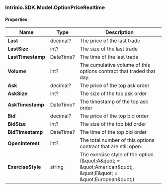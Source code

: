 [//]: # (CLASS:Intrinio.SDK.Model.OptionPriceRealtime)

[//]: # (KIND:object)

### Intrinio.SDK.Model.OptionPriceRealtime
#### Properties

[//]: # (START_DEFINITION)

Name | Type | Description
------------ | ------------- | -------------
**Last** | decimal? | The price of the last trade &nbsp;
**LastSize** | int? | The size of the last trade &nbsp;
**LastTimestamp** | DateTime? | The time of the last trade &nbsp;
**Volume** | int? | The cumulative volume of this options contract that traded that day. &nbsp;
**Ask** | decimal? | The price of the top ask order &nbsp;
**AskSize** | int? | The size of the top ask order &nbsp;
**AskTimestamp** | DateTime? | The timestamp of the top ask order &nbsp;
**Bid** | decimal? | The price of the top bid order &nbsp;
**BidSize** | int? | The size of the top bid order &nbsp;
**BidTimestamp** | DateTime? | The time of the top bid order &nbsp;
**OpenInterest** | int? | The total number of this options contract that are still open. &nbsp;
**ExerciseStyle** | string | The exercise style of the option.  (\&quot;A\&quot; &#x3D; \&quot;American\&quot;, \&quot;E\&quot; &#x3D; \&quot;European\&quot;) &nbsp;

[//]: # (END_DEFINITION)


